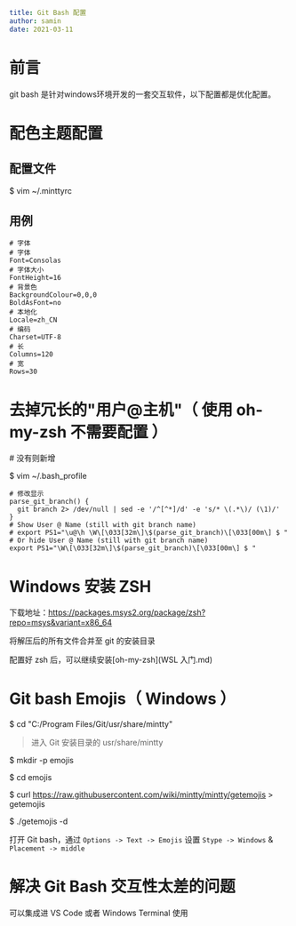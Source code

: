 ```yaml
title: Git Bash 配置 
author: samin
date: 2021-03-11
```

# 前言

git bash 是针对windows环境开发的一套交互软件，以下配置都是优化配置。

# 配色主题配置

## 配置文件

$ vim ~/.minttyrc

## 用例

```properties
# 字体
# 字体
Font=Consolas
# 字体大小
FontHeight=16
# 背景色
BackgroundColour=0,0,0
BoldAsFont=no
# 本地化
Locale=zh_CN
# 编码
Charset=UTF-8
# 长
Columns=120
# 宽
Rows=30
```

# 去掉冗长的"用户@主机"（ 使用 oh-my-zsh 不需要配置 ）

\# 没有则新增

$ vim ~/.bash_profile

```shell
# 修改显示
parse_git_branch() {
  git branch 2> /dev/null | sed -e '/^[^*]/d' -e 's/* \(.*\)/ (\1)/'
}
# Show User @ Name (still with git branch name)
# export PS1="\u@\h \W\[\033[32m\]\$(parse_git_branch)\[\033[00m\] $ "
# Or hide User @ Name (still with git branch name)
export PS1="\W\[\033[32m\]\$(parse_git_branch)\[\033[00m\] $ "
```

# Windows 安装 ZSH

下载地址：https://packages.msys2.org/package/zsh?repo=msys&variant=x86_64

将解压后的所有文件合并至 git 的安装目录

配置好 zsh 后，可以继续安装[oh-my-zsh](WSL 入门.md)

# Git bash Emojis（ Windows ）

$ cd "C:/Program Files/Git/usr/share/mintty"

> 进入 Git 安装目录的 usr/share/mintty

$ mkdir -p emojis

$ cd emojis

$ curl https://raw.githubusercontent.com/wiki/mintty/mintty/getemojis > getemojis

$ ./getemojis -d

打开 Git bash，通过 `Options -> Text -> Emojis` 设置 `Stype -> Windows` & `Placement -> middle` 

# 解决 Git Bash 交互性太差的问题

可以集成进 VS Code 或者 Windows Terminal 使用 
